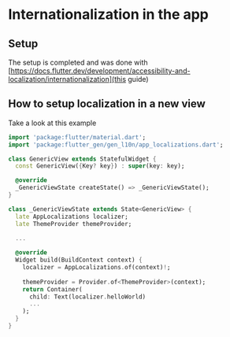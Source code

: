 # Internationalization in the app

## Setup

The setup is completed and was done with [https://docs.flutter.dev/development/accessibility-and-localization/internationalization](this guide)

## How to setup localization in a new view
Take a look at this example

```dart
import 'package:flutter/material.dart';
import 'package:flutter_gen/gen_l10n/app_localizations.dart';

class GenericView extends StatefulWidget {
  const GenericView({Key? key}) : super(key: key);

  @override
  _GenericViewState createState() => _GenericViewState();
}

class _GenericViewState extends State<GenericView> {
  late AppLocalizations localizer;
  late ThemeProvider themeProvider;
  
  ...

  @override
  Widget build(BuildContext context) {
    localizer = AppLocalizations.of(context)!;
    
    themeProvider = Provider.of<ThemeProvider>(context);
    return Container(
      child: Text(localizer.helloWorld)
      ...
    );
  }
}
```
